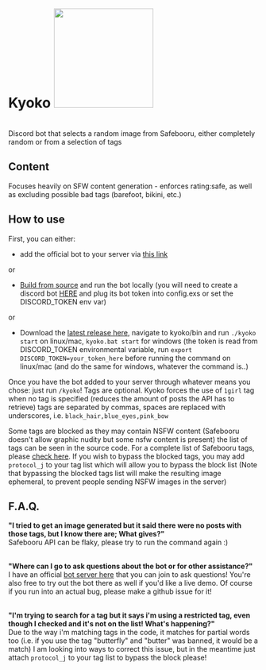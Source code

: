 
# Kyoko <img src="https://github.com/xenanthropy/kyoko/assets/3527107/67ef2569-981e-4dcb-891b-4aea44f9089b" width="200" height="200">
<br>
Discord bot that selects a random image from Safebooru, either completely random or from a selection of tags



## Content
Focuses heavily on SFW content generation - enforces rating:safe, as well as excluding possible bad tags (barefoot, bikini, etc.)

## How to use
First, you can either:
* add the official bot to your server via [this link](https://discord.com/oauth2/authorize?client_id=1254484776564293743)<br>

or
* [Build from source](INSTALL.md) and run the bot locally (you will need to create a discord bot [HERE](https://discord.com/developers/applications) and plug its bot token into config.exs or set the DISCORD_TOKEN env var)<br>

or
* Download the [latest release here](https://github.com/xenanthropy/kyoko/releases), navigate to kyoko/bin and run `./kyoko start` on linux/mac, `kyoko.bat start` for windows (the token is read from DISCORD_TOKEN environmental variable, run `export DISCORD_TOKEN=your_token_here` before running the command on linux/mac (and do the same for windows, whatever the command is..)

Once you have the bot added to your server through whatever means you chose: just run `/kyoko`! Tags are optional. Kyoko forces the use of `1girl` tag when no tag is specified (reduces the amount of posts the API has to retrieve) tags are separated by commas, spaces are replaced with underscores, i.e. `black_hair,blue_eyes,pink_bow`

Some tags are blocked as they may contain NSFW content (Safebooru doesn't allow graphic nudity but some nsfw content is present) the list of tags can be seen in the source code.
For a complete list of Safebooru tags, please [check here](https://safebooru.org/index.php?page=tags&s=list). If you wish to bypass the blocked tags, you may add `protocol_j` to your tag list which will allow you to bypass the block list (Note that bypassing the blocked tags list will make the resulting image ephemeral, to prevent people sending NSFW images in the server)

## F.A.Q.
__"I tried to get an image generated but it said there were no posts with those tags, but I know there are; What gives?"__<br>
Safebooru API can be flaky, please try to run the command again :)<br><br>

__"Where can I go to ask questions about the bot or for other assistance?"__<br>
I have an official [bot server here](https://discord.gg/3nXwVSmK) that you can join to ask questions! You're also free to try out the bot there as well if you'd like a live demo. Of course if you run into an actual bug, please make a github issue for it!<br><br>

__"I'm trying to search for a tag but it says i'm using a restricted tag, even though I checked and it's not on the list! What's happening?"__<br>
Due to the way i'm matching tags in the code, it matches for partial words too (i.e. if you use the tag "butterfly" and "butter" was banned, it would be a match) I am looking into ways to correct this issue, but in the meantime just attach `protocol_j` to your tag list to bypass the block please!
